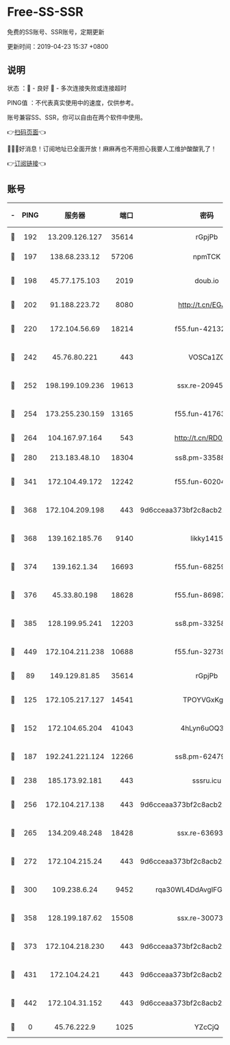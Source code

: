 # Free-SS-SSR

免费的SS账号、SSR账号，定期更新

更新时间：2019-04-23 15:37 +0800

## 说明

状态     ：🙂 - 良好 🙁 - 多次连接失败或连接超时

PING值   ：不代表真实使用中的速度，仅供参考。

账号兼容SS、SSR，你可以自由在两个软件中使用。

👉[扫码页面](https://liesauer.github.io/Free-SS-SSR/)👈

🎉🎉🎉好消息！订阅地址已全面开放！麻麻再也不用担心我要人工维护酸酸乳了！

👉[订阅链接](https://www.liesauer.net/yogurt/subscribe?ACCESS_TOKEN=DAYxR3mMaZAsaqUb)👈

## 账号

|-|PING|服务器|端口|密码|加密方式|区域|
|:----:|:----:|:-----:|-----:|:----:|:----:|:----:|
|🙂|192|13.209.126.127|35614|rGpjPb|rc4-md5|KR|
|🙂|197|138.68.233.12|57206|npmTCK|rc4-md5|US|
|🙂|198|45.77.175.103|2019|doub.io|aes-128-ctr|SG|
|🙂|202|91.188.223.72|8080|http://t.cn/EGJIyrl|rc4-md5|RU|
|🙂|220|172.104.56.69|18214|f55.fun-42132790|aes-256-cfb|SG|
|🙂|242|45.76.80.221|443|VOSCa1ZG|aes-256-cfb|DE|
|🙂|252|198.199.109.236|19613|ssx.re-20945922|aes-256-cfb|US|
|🙂|254|173.255.230.159|13165|f55.fun-41763187|aes-256-cfb|US|
|🙂|264|104.167.97.164|543|http://t.cn/RD0D7sx|rc4-md5|CA|
|🙂|280|213.183.48.10|18304|ss8.pm-33588468|rc4-md5|RU|
|🙂|341|172.104.49.172|12242|f55.fun-60204359|aes-256-cfb|SG|
|🙂|368|172.104.209.198|443|9d6cceaa373bf2c8acb22e60b6a58be6|aes-256-cfb|US|
|🙂|368|139.162.185.76|9140|likky1415|aes-256-cfb|DE|
|🙂|374|139.162.1.34|16693|f55.fun-68259533|aes-256-cfb|SG|
|🙂|376|45.33.80.198|18628|f55.fun-86987032|aes-256-cfb|US|
|🙂|385|128.199.95.241|12203|ss8.pm-33258331|aes-256-cfb|SG|
|🙂|449|172.104.211.238|10688|f55.fun-32739231|aes-256-cfb|US|
|🙂|89|149.129.81.85|35614|rGpjPb|rc4-md5|HK|
|🙂|125|172.105.217.127|14541|TPOYVGxKglpi|aes-256-cfb|JP|
|🙂|152|172.104.65.204|41043|4hLyn6uOQ3hU|aes-256-cfb|JP|
|🙂|187|192.241.221.124|12266|ss8.pm-62479228|aes-256-cfb|US|
|🙂|238|185.173.92.181|443|sssru.icu|rc4-md5|RU|
|🙂|256|172.104.217.138|443|9d6cceaa373bf2c8acb22e60b6a58be6|aes-256-cfb|US|
|🙂|265|134.209.48.248|18428|ssx.re-63693340|aes-256-cfb|US|
|🙂|272|172.104.215.24|443|9d6cceaa373bf2c8acb22e60b6a58be6|aes-256-cfb|US|
|🙂|300|109.238.6.24|9452|rqa30WL4DdAvgIFG6Fs3znzTa|aes-256-cfb|FR|
|🙂|358|128.199.187.62|15508|ssx.re-30073264|aes-256-cfb|SG|
|🙂|373|172.104.218.230|443|9d6cceaa373bf2c8acb22e60b6a58be6|aes-256-cfb|US|
|🙂|431|172.104.24.21|443|9d6cceaa373bf2c8acb22e60b6a58be6|aes-256-cfb|US|
|🙂|442|172.104.31.152|443|9d6cceaa373bf2c8acb22e60b6a58be6|aes-256-cfb|US|
|🙁|0|45.76.222.9|1025|YZcCjQ|rc4-md5|JP|
